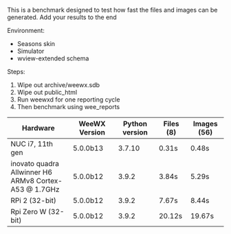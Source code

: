 This is a benchmark designed to test how fast the files and images can be
generated. Add your results to the end

Environment:
- Seasons skin
- Simulator
- wview-extended schema

Steps:
1. Wipe out archive/weewx.sdb
2. Wipe out public_html
3. Run weewxd for one reporting cycle
4. Then benchmark using wee_reports

| Hardware                                                  | WeeWX Version | Python version | Files (8) | Images (56) |
|-----------------------------------------------------------|---------------|----------------|-----------|-------------|
| NUC i7, 11th gen                                          | 5.0.0b13      | 3.7.10         | 0.31s     | 0.48s       |   
| inovato quadra Allwinner H6<br/>ARMv8 Cortex-A53 @ 1.7GHz | 5.0.0b12      | 3.9.2          | 3.84s     | 5.29s       |
| RPi 2 (32-bit)                                            | 5.0.0b12      | 3.9.2          | 7.67s     | 8.44s       |
| Rpi Zero W (32-bit)                                       | 5.0.0b12      | 3.9.2          | 20.12s    | 19.67s      |